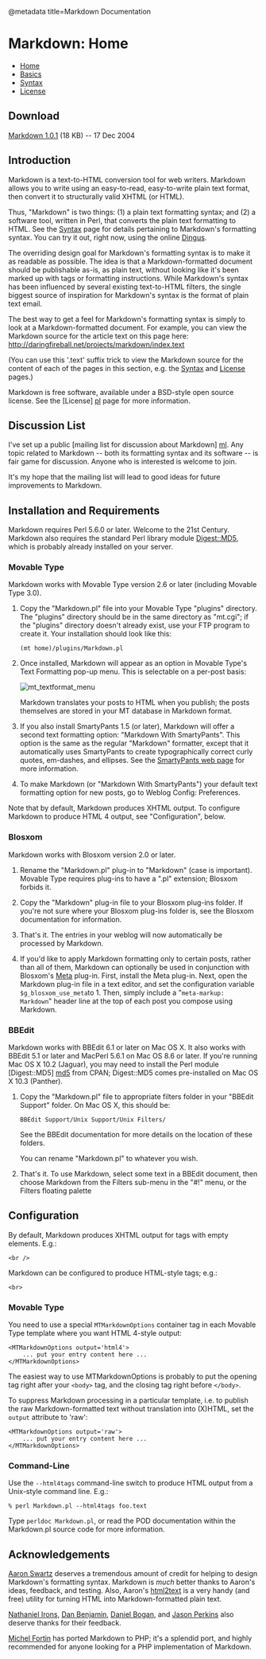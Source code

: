 @metadata title=Markdown Documentation

Markdown: Home
================

<ul id="ProjectSubmenu">
    <li><a href="/sampleapp/#/alkiradocs/Markdown_Home" class="selected" title="Markdown Project Page">Home</a></li>
    <li><a href="/sampleapp/#/alkiradocs/Basics" title="Markdown Basics">Basics</a></li>
    <li><a href="/sampleapp/#/alkiradocs/Syntax" title="Markdown Syntax Documentation">Syntax</a></li>
    <li><a href="/sampleapp/#/alkiradocs/License" title="Pricing and License Information">License</a></li>
</ul>

Download
--------

[Markdown 1.0.1][dl] (18 KB) -- 17 Dec 2004

[dl]: http://daringfireball.net/projects/downloads/Markdown_1.0.1.zip


Introduction
------------

Markdown is a text-to-HTML conversion tool for web writers. Markdown allows you to write using an easy-to-read, easy-to-write plain text format, then convert it to structurally valid XHTML (or HTML).

Thus, "Markdown" is two things: (1) a plain text formatting syntax; and (2) a software tool, written in Perl, that converts the plain text formatting to HTML. See the [Syntax][] page for details pertaining to Markdown's formatting syntax. 
You can try it out, right now, using the online [Dingus][].

  [syntax]: /projects/markdown/syntax
  [dingus]: /projects/markdown/dingus

The overriding design goal for Markdown's formatting syntax is to make it as readable as possible. The idea is that a Markdown-formatted document should be publishable as-is, as plain text, without looking like it's been marked up with tags or formatting instructions. 
While Markdown's syntax has been influenced by several existing text-to-HTML filters, the single biggest source of inspiration for Markdown's syntax is the format of plain text email.

The best way to get a feel for Markdown's formatting syntax is simply to look at a Markdown-formatted document. For example, you can view the Markdown source for the article text on this page here:
<http://daringfireball.net/projects/markdown/index.text>

(You can use this '.text' suffix trick to view the Markdown source for the content of each of the pages in this section, e.g. the [Syntax][s_src] and [License][l_src] pages.)

  [s_src]: /projects/markdown/syntax.text
  [l_src]: /projects/markdown/license.text

Markdown is free software, available under a BSD-style open source license. See the [License] [pl] page for more information.

  [pl]: /projects/markdown/license


Discussion List <a id="discussion-list" />
---------------

I've set up a public [mailing list for discussion about Markdown] [ml].
Any topic related to Markdown -- both its formatting syntax and its software -- is fair game for discussion. Anyone who is interested is welcome to join.

It's my hope that the mailing list will lead to good ideas for future improvements to Markdown.

  [ml]: http://six.pairlist.net/mailman/listinfo/markdown-discuss


Installation and Requirements <a id="install" />
-----------------------------

Markdown requires Perl 5.6.0 or later. Welcome to the 21st Century.
Markdown also requires the standard Perl library module [Digest::MD5][md5], which is probably already installed on your server.

  [md5]: http://search.cpan.org/dist/Digest-MD5/MD5.pm


### Movable Type ###

Markdown works with Movable Type version 2.6 or later (including Movable Type 3.0).

1.  Copy the "Markdown.pl" file into your Movable Type "plugins" directory. The "plugins" directory should be in the same directory as "mt.cgi"; if the "plugins" directory doesn't already exist, use your FTP program to create it. Your installation should look like this:

        (mt home)/plugins/Markdown.pl

2.  Once installed, Markdown will appear as an option in Movable Type's Text Formatting pop-up menu. This is selectable on a per-post basis:
	
	![mt\_textformat\_menu](md\_images/mt\_textformat\_menu.png)
	
	Markdown translates your posts to HTML when you publish; the posts themselves are stored in your MT database in Markdown format.

3.	If you also install SmartyPants 1.5 (or later), Markdown will 	offer a second text formatting option: "Markdown With 	SmartyPants". 
    This option is the same as the regular "Markdown" formatter, except that it automatically uses SmartyPants to create typographically correct curly quotes, em-dashes, and ellipses. See the [SmartyPants web page][sp] for more information.

4.	To make Markdown (or "Markdown With SmartyPants") your default text formatting option for new posts, go to Weblog Config: Preferences.

Note that by default, Markdown produces XHTML output. To configure Markdown to produce HTML 4 output, see "Configuration", below.

  [sp]: http://daringfireball.net/projects/smartypants/



### Blosxom ###

Markdown works with Blosxom version 2.0 or later.

1.  Rename the "Markdown.pl" plug-in to "Markdown" (case is important). Movable Type requires plug-ins to have a ".pl" extension; Blosxom forbids it.

2.  Copy the "Markdown" plug-in file to your Blosxom plug-ins folder. If you're not sure where your Blosxom plug-ins folder is, see the Blosxom documentation for information.

3.  That's it. The entries in your weblog will now automatically be processed by Markdown.

4.	If you'd like to apply Markdown formatting only to certain posts, rather than all of them, Markdown can optionally be used in conjunction with Blosxom's [Meta][] plug-in. First, install the Meta plug-in. 
    Next, open the Markdown plug-in file in a text editor, and set the configuration variable `$g_blosxom_use_meta`to 1. Then, simply include a "`meta-markup: Markdown`" header line at the top of each post you compose using Markdown.

  [meta]: http://www.blosxom.com/plugins/meta/meta.htm


### BBEdit ###

Markdown works with BBEdit 6.1 or later on Mac OS X. It also works with BBEdit 5.1 or later and MacPerl 5.6.1 on Mac OS 8.6 or later. If you're running Mac OS X 10.2 (Jaguar), you may need to install the Perl module [Digest::MD5] [md5] from CPAN; Digest::MD5 comes pre-installed on Mac OS X 10.3 (Panther).

1.  Copy the "Markdown.pl" file to appropriate filters folder in your "BBEdit Support" folder. On Mac OS X, this should be:

        BBEdit Support/Unix Support/Unix Filters/

    See the BBEdit documentation for more details on the location of these folders.

    You can rename "Markdown.pl" to whatever you wish.

2.  That's it. To use Markdown, select some text in a BBEdit document, then choose Markdown from the Filters sub-menu in the "#!" menu, or the Filters floating palette



Configuration  <a id="configuration"></a>
-------------

By default, Markdown produces XHTML output for tags with empty elements.
E.g.:

    <br />

Markdown can be configured to produce HTML-style tags; e.g.:

    <br>


### Movable Type ###

You need to use a special `MTMarkdownOptions` container tag in each Movable Type template where you want HTML 4-style output:

    <MTMarkdownOptions output='html4'>
        ... put your entry content here ...
    </MTMarkdownOptions>

The easiest way to use MTMarkdownOptions is probably to put the opening tag right after your `<body>` tag, and the closing tag right before `</body>`.

To suppress Markdown processing in a particular template, i.e. to publish the raw Markdown-formatted text without translation into (X)HTML, set the `output` attribute to 'raw':

    <MTMarkdownOptions output='raw'>
        ... put your entry content here ...
    </MTMarkdownOptions>


### Command-Line ###

Use the `--html4tags` command-line switch to produce HTML output from a Unix-style command line. 
E.g.:

    % perl Markdown.pl --html4tags foo.text

Type `perldoc Markdown.pl`, or read the POD documentation within the Markdown.pl source code for more information.


Acknowledgements <a id="acknowledgements" />
----------------

[Aaron Swartz][] deserves a tremendous amount of credit for helping to design Markdown's formatting syntax. Markdown is *much* better thanks to Aaron's ideas, feedback, and testing. Also, Aaron's [html2text][] is a very handy (and free) utility for turning HTML into Markdown-formatted plain text.

[Nathaniel Irons][], [Dan Benjamin][], [Daniel Bogan][], and [Jason Perkins][] also deserve thanks for their feedback.

[Michel Fortin][] has ported Markdown to PHP; it's a splendid port, and highly recommended for anyone looking for a PHP implementation of Markdown.

  [Aaron Swartz]:		http://www.aaronsw.com/
  [Nathaniel Irons]:	http://bumppo.net/
  [Dan Benjamin]:		http://hivelogic.com/
  [Daniel Bogan]:		http://waferbaby.com/
  [Jason Perkins]:		http://pressedpants.com/
  [Michel Fortin]:		http://www.michelf.com/projects/php-markdown/
  [html2text]:          http://www.aaronsw.com/2002/html2text/
 
  [tfmenu]: /graphics/markdown/mt_textformat_menu.png
